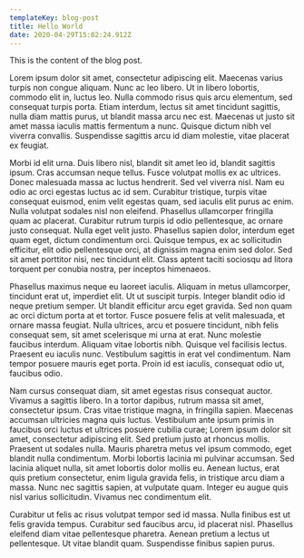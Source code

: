 ```yaml
---
templateKey: blog-post
title: Hello World
date: 2020-04-29T15:02:24.912Z
---
```

This is the content of the blog post.

Lorem ipsum dolor sit amet, consectetur adipiscing elit. Maecenas varius turpis non congue aliquam. Nunc ac leo libero. Ut in libero lobortis, commodo elit in, luctus leo. Nulla commodo risus quis arcu elementum, sed consequat turpis porta. Etiam interdum, lectus sit amet tincidunt sagittis, nulla diam mattis purus, ut blandit massa arcu nec est. Maecenas ut justo sit amet massa iaculis mattis fermentum a nunc. Quisque dictum nibh vel viverra convallis. Suspendisse sagittis arcu id diam molestie, vitae placerat ex feugiat.

Morbi id elit urna. Duis libero nisl, blandit sit amet leo id, blandit sagittis ipsum. Cras accumsan neque tellus. Fusce volutpat mollis ex ac ultrices. Donec malesuada massa ac luctus hendrerit. Sed vel viverra nisl. Nam eu odio ac orci egestas luctus ac id sem. Curabitur tristique, turpis vitae consequat euismod, enim velit egestas quam, sed iaculis elit purus ac enim. Nulla volutpat sodales nisl non eleifend. Phasellus ullamcorper fringilla quam ac placerat. Curabitur rutrum turpis id odio pellentesque, ac ornare justo consequat. Nulla eget velit justo. Phasellus sapien dolor, interdum eget quam eget, dictum condimentum orci. Quisque tempus, ex ac sollicitudin efficitur, elit odio pellentesque orci, at dignissim magna enim sed dolor. Sed sit amet porttitor nisi, nec tincidunt elit. Class aptent taciti sociosqu ad litora torquent per conubia nostra, per inceptos himenaeos.

Phasellus maximus neque eu laoreet iaculis. Aliquam in metus ullamcorper, tincidunt erat ut, imperdiet elit. Ut ut suscipit turpis. Integer blandit odio id neque pretium semper. Ut blandit efficitur arcu eget gravida. Sed non quam ac orci dictum porta at et tortor. Fusce posuere felis at velit malesuada, et ornare massa feugiat. Nulla ultrices, arcu et posuere tincidunt, nibh felis consequat sem, sit amet scelerisque mi urna at erat. Nunc molestie faucibus interdum. Aliquam vitae lobortis nibh. Quisque vel facilisis lectus. Praesent eu iaculis nunc. Vestibulum sagittis in erat vel condimentum. Nam tempor posuere mauris eget porta. Proin id est iaculis, consequat odio ut, faucibus odio.

Nam cursus consequat diam, sit amet egestas risus consequat auctor. Vivamus a sagittis libero. In a tortor dapibus, rutrum massa sit amet, consectetur ipsum. Cras vitae tristique magna, in fringilla sapien. Maecenas accumsan ultricies magna quis luctus. Vestibulum ante ipsum primis in faucibus orci luctus et ultrices posuere cubilia curae; Lorem ipsum dolor sit amet, consectetur adipiscing elit. Sed pretium justo at rhoncus mollis. Praesent ut sodales nulla. Mauris pharetra metus vel ipsum commodo, eget blandit nulla condimentum. Morbi lobortis lacinia mi pulvinar accumsan. Sed lacinia aliquet nulla, sit amet lobortis dolor mollis eu. Aenean luctus, erat quis pretium consectetur, enim ligula gravida felis, in tristique arcu diam a massa. Nunc nec sagittis sapien, at vulputate quam. Integer eu augue quis nisl varius sollicitudin. Vivamus nec condimentum elit.

Curabitur ut felis ac risus volutpat tempor sed id massa. Nulla finibus est ut felis gravida tempus. Curabitur sed faucibus arcu, id placerat nisl. Phasellus eleifend diam vitae pellentesque pharetra. Aenean pretium a lectus ut pellentesque. Ut vitae blandit quam. Suspendisse finibus sapien purus.